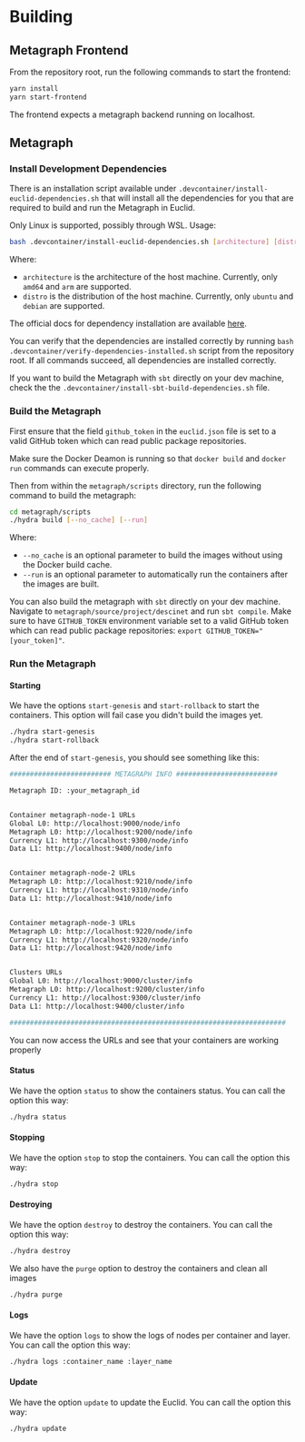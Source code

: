 # Building

## Metagraph Frontend

From the repository root, run the following commands to start the frontend:

```bash
yarn install
yarn start-frontend
```

The frontend expects a metagraph backend running on localhost.

## Metagraph

### Install Development Dependencies

There is an installation script available under `.devcontainer/install-euclid-dependencies.sh` that will install all the dependencies for you that are required to build and run the Metagraph in Euclid.

Only Linux is supported, possibly through WSL. Usage:

```bash
bash .devcontainer/install-euclid-dependencies.sh [architecture] [distribution]
```

Where:

* `architecture` is the architecture of the host machine. Currently, only `amd64` and `arm` are supported.
* `distro` is the distribution of the host machine. Currently, only `ubuntu` and `debian` are supported.

The official docs for dependency installation are available [here](https://docs.constellationnetwork.io/sdk/elements/hydra-cli).

You can verify that the dependencies are installed correctly by running `bash .devcontainer/verify-dependencies-installed.sh` script from the repository root. If all commands succeed, all dependencies are installed correctly.

If you want to build the Metagraph with `sbt` directly on your dev machine, check the the `.devcontainer/install-sbt-build-dependencies.sh` file.

### Build the Metagraph

First ensure that the field `github_token` in the `euclid.json` file is set to a valid GitHub token which can read public package repositories.

Make sure the Docker Deamon is running so that `docker build` and `docker run` commands can execute properly.

Then from within the `metagraph/scripts` directory, run the following command to build the metagraph:

```bash
cd metagraph/scripts
./hydra build [--no_cache] [--run]
```

Where:

* `--no_cache` is an optional parameter to build the images without using the Docker build cache.
* `--run` is an optional parameter to automatically run the containers after the images are built.

You can also build the metagraph with `sbt` directly on your dev machine. Navigate to `metagraph/source/project/descinet` and run `sbt compile`. Make sure to have `GITHUB_TOKEN` environment variable set to a valid GitHub token which can read public package repositories: `export GITHUB_TOKEN="[your_token]"`.

### Run the Metagraph

#### Starting

We have the options `start-genesis` and `start-rollback` to start the containers. This option will fail case you didn't build the images yet.

```bash
./hydra start-genesis
./hydra start-rollback   
```

After the end of `start-genesis`, you should see something like this:

```bash
######################### METAGRAPH INFO #########################

Metagraph ID: :your_metagraph_id


Container metagraph-node-1 URLs
Global L0: http://localhost:9000/node/info
Metagraph L0: http://localhost:9200/node/info
Currency L1: http://localhost:9300/node/info
Data L1: http://localhost:9400/node/info


Container metagraph-node-2 URLs
Metagraph L0: http://localhost:9210/node/info
Currency L1: http://localhost:9310/node/info
Data L1: http://localhost:9410/node/info


Container metagraph-node-3 URLs
Metagraph L0: http://localhost:9220/node/info
Currency L1: http://localhost:9320/node/info
Data L1: http://localhost:9420/node/info


Clusters URLs
Global L0: http://localhost:9000/cluster/info
Metagraph L0: http://localhost:9200/cluster/info
Currency L1: http://localhost:9300/cluster/info
Data L1: http://localhost:9400/cluster/info

####################################################################
```

You can now access the URLs and see that your containers are working properly

#### Status

We have the option `status` to show the containers status. You can call the option this way:

```bash
./hydra status   
```

#### Stopping

We have the option `stop` to stop the containers. You can call the option this way:

```bash
./hydra stop   
```

#### Destroying

We have the option `destroy` to destroy the containers. You can call the option this way:

```bash
./hydra destroy   
```

We also have the `purge` option to destroy the containers and clean all images

```bash
./hydra purge   
```

#### Logs

We have the option `logs` to show the logs of nodes per container and layer. You can call the option this way:

```bash
./hydra logs :container_name :layer_name   
```

#### Update

We have the option `update` to update the Euclid. You can call the option this way:

```bash
./hydra update   
```
